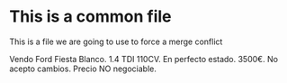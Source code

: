 # This is a common file

This is a file we are going to use to force a merge conflict

Vendo Ford Fiesta Blanco. 1.4 TDI 110CV. En perfecto estado. 3500€. No acepto cambios. Precio NO negociable.

